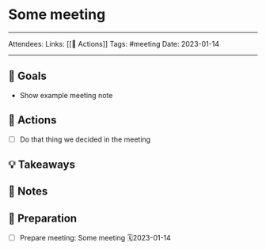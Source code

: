 # Some meeting

---

Attendees: 
Links: [[🏃 Actions]]
Tags: #meeting
Date: 2023-01-14 

---

## 🎯 Goals

- Show example meeting note

## 🏃 Actions

- [ ] Do that thing we decided in the meeting

## 💡 Takeaways



## 📝 Notes



## 🧐 Preparation

- [ ] Prepare meeting: Some meeting 🗓2023-01-14 